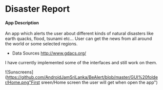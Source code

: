 # Disaster Report

#### App Description

An app which alerts the user about different kinds of natural disasters like earth quacks, flood, tsunami etc... User can get the news from all around the world or some selected regions.

* Data Sources
http://www.gdacs.org/ 

I have currently implemented some of the interfaces and still work on them.


![Sunscreens](https://github.com/AndroidJamSriLanka/BeAlert/blob/master/GUI%20folder/Home.png"First sreen/Home screen the user will get when open the app")
